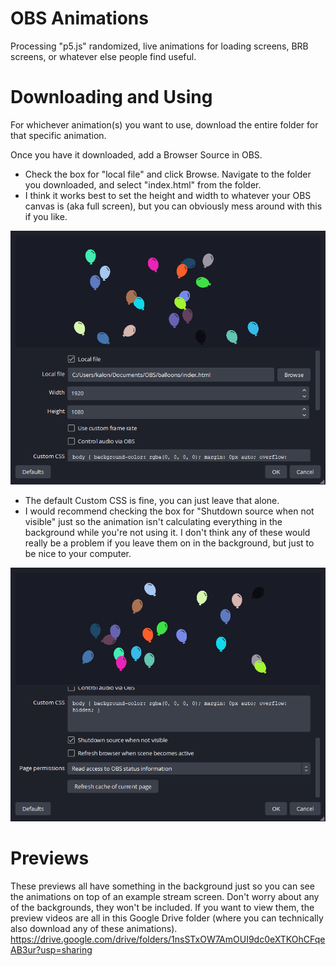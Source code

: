 # OBS Animations
 Processing "p5.js" randomized, live animations for loading screens, BRB screens, or whatever else people find useful.

# Downloading and Using
For whichever animation(s) you want to use, download the entire folder for that specific animation.

Once you have it downloaded, add a Browser Source in OBS.

* Check the box for "local file" and click Browse. Navigate to the folder you downloaded, and select "index.html" from the folder.
* I think it works best to set the height and width to whatever your OBS canvas is (aka full screen), but you can obviously mess around with this if you like.

![OBS browser source properties window](readme/OBSsettings.png)

* The default Custom CSS is fine, you can just leave that alone.
* I would recommend checking the box for "Shutdown source when not visible" just so the animation isn't calculating everything in the background while you're not using it. I don't think any of these would really be a problem if you leave them on in the background, but just to be nice to your computer.

![OBS browser source properties window part 2](readme/OBSsettings2.png)

# Previews
These previews all have something in the background just so you can see the animations on top of an example stream screen. Don't worry about any of the backgrounds, they won't be included.
If you want to view them, the preview videos are all in this Google Drive folder (where you can technically also download any of these animations).
https://drive.google.com/drive/folders/1nsSTxOW7AmOUI9dc0eXTKOhCFqeAB3ur?usp=sharing
